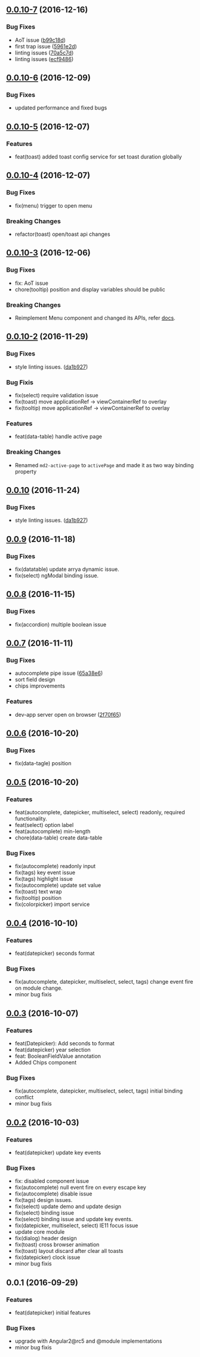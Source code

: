 <a name="0.0.10-7"></a>
## [0.0.10-7](https://github.com/Promact/md2/compare/0.0.10-6...v0.0.10-7) (2016-12-16)


### Bug Fixes

* AoT issue ([b99c18d](https://github.com/Promact/md2/commit/b99c18d))
* first trap issue ([5961e2d](https://github.com/Promact/md2/commit/5961e2d))
* linting issues ([70a5c7d](https://github.com/Promact/md2/commit/70a5c7d))
* linting issues ([ecf9486](https://github.com/Promact/md2/commit/ecf9486))



<a name="0.0.10-6"></a>
## [0.0.10-6](https://github.com/Promact/md2/compare/v0.0.10-5...v0.0.10-6) (2016-12-09)


### Bug Fixes

* updated performance and fixed bugs


<a name="0.0.10-5"></a>
## [0.0.10-5](https://github.com/Promact/md2/compare/v0.0.10-4...v0.0.10-5) (2016-12-07)


### Features
* feat(toast) added toast config service for set toast duration globally


<a name="0.0.10-4"></a>
## [0.0.10-4](https://github.com/Promact/md2/compare/v0.0.10-3...v0.0.10-4) (2016-12-07)


### Bug Fixes

* fix(menu) trigger to open menu


### Breaking Changes

* refactor(toast) open/toast api changes



<a name="0.0.10-3"></a>
## [0.0.10-3](https://github.com/Promact/md2/compare/v0.0.10-2...v0.0.10-3) (2016-12-06)


### Bug Fixes

* fix: AoT issue
* chore(tooltip) position and display variables should be public


### Breaking Changes

* Reimplement Menu component and changed its APIs, refer [docs](https://github.com/Promact/md2/blob/master/src/lib/menu/README.md).


<a name="0.0.10-2"></a>
## [0.0.10-2](https://github.com/Promact/md2/compare/v0.0.10...v0.0.10-2) (2016-11-29)


### Bug Fixes

* style linting issues. ([da1b927](https://github.com/Promact/md2/commit/da1b927))


### Bug Fixis

* fix(select) require validation issue
* fix(toast) move applicationRef -> viewContainerRef to overlay
* fix(tooltip) move applicationRef -> viewContainerRef to overlay


### Features
* feat(data-table) handle active page


### Breaking Changes

* Renamed `md2-active-page` to `activePage` and made it as two way binding property


<a name="0.0.10"></a>
## [0.0.10](https://github.com/Promact/md2/compare/v0.0.9...v0.0.10) (2016-11-24)


### Bug Fixes

* style linting issues. ([da1b927](https://github.com/Promact/md2/commit/da1b927))


<a name="0.0.9"></a>
## [0.0.9](https://github.com/Promact/md2/compare/0.0.8...v0.0.9) (2016-11-18)


### Bug Fixes

* fix(datatable) update arrya dynamic issue.
* fix(select) ngModal binding issue.



<a name="0.0.8"></a>
## [0.0.8](https://github.com/Promact/md2/compare/0.0.7...v0.0.8) (2016-11-15)

### Bug Fixes

* fix(accordion) multiple boolean issue


<a name="0.0.7"></a>
## [0.0.7](https://github.com/Promact/md2/compare/0.0.6...v0.0.7) (2016-11-11)


### Bug Fixes

* autocomplete pipe issue ([65a38e6](https://github.com/Promact/md2/commit/65a38e6))
* sort field design
* chips improvements

### Features

* dev-app server open on browser ([2f70f65](https://github.com/Promact/md2/commit/2f70f65))


<a name="0.0.6"></a>
## [0.0.6](https://github.com/promact/md2/compare/md2@0.0.5...md2@0.0.6) (2016-10-20)

### Bug Fixes
*	fix(data-tagle) position


<a name="0.0.5"></a>
## [0.0.5](https://github.com/promact/md2/compare/md2@0.0.4...md2@0.0.5) (2016-10-20)

### Features
* feat(autocomplete, datepicker, multiselect, select) readonly, required functionality.
* feat(select) option label
* feat(autocomplete) min-length
* chore(data-table) create data-table

### Bug Fixes
*	fix(autocomplete) readonly input
* fix(tags) key event issue
* fix(tags) highlight issue
* fix(autocomplete) update set value
* fix(toast) text wrap
* fix(tooltip) position
* fix(colorpicker) import service


<a name="0.0.4"></a>
## [0.0.4](https://github.com/promact/md2/compare/md2@0.0.3...md2@0.0.4) (2016-10-10)

### Features
* feat(datepicker) seconds format

### Bug Fixes
*	fix(autocomplete, datepicker, multiselect, select, tags) change event fire on module change.
* minor bug fixis


<a name="0.0.3"></a>
## [0.0.3](https://github.com/promact/md2/compare/md2@0.0.2...md2@0.0.3) (2016-10-07)

### Features
* feat(Datepicker): Add seconds to format
* feat(datepicker) year selection
* feat: BooleanFieldValue annotation
* Added Chips component

### Bug Fixes
* fix(autocomplete, datepicker, multiselect, select, tags) initial binding conflict
* minor bug fixis


<a name="0.0.2"></a>
## [0.0.2](https://github.com/promact/md2/compare/md2@0.0.1...md2@0.0.2) (2016-10-03)

### Features
* feat(datepicker) update key events

### Bug Fixes
* fix: disabled component issue
* fix(autocomplete) null event fire on every escape key
* fix(autocomplete) disable issue
* fix(tags) design issues.
* fix(select) update demo and update design
* fix(select) binding issue
* fix(select) binding issue and update key events.
* fix(datepicker, multiselect, select) IE11 focus issue
* update core module
* fix(dialog) header design
* fix(toast) cross browser animation
* fix(toast) layout discard after clear all toasts
* fix(datepicker) clock issue
* minor bug fixis


<a name="0.0.1"></a>
## 0.0.1 (2016-09-29)

### Features
* feat(datepicker) initial features

### Bug Fixes
* upgrade with Angular2@rc5 and @module implementations
* minor bug fixis
